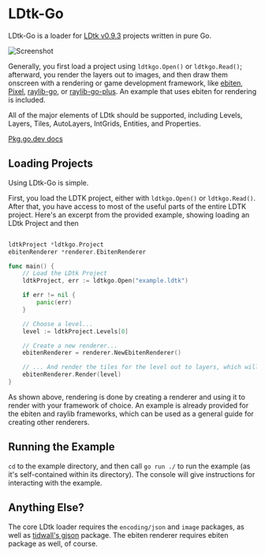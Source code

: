 # LDtk-Go

LDtk-Go is a loader for [LDtk v0.9.3](https://ldtk.io/) projects written in pure Go.

![Screenshot](https://i.imgur.com/fFDmCCw.png)

Generally, you first load a project using `ldtkgo.Open()` or `ldtkgo.Read()`; afterward, you render the layers out to images, and then draw them onscreen with a rendering or game development framework, like [ebiten](https://hajimehoshi.github.io/ebiten/), [Pixel](https://github.com/faiface/pixel), [raylib-go](https://github.com/gen2brain/raylib-go), or [raylib-go-plus](https://github.com/Lachee/raylib-goplus). An example that uses ebiten for rendering is included.

All of the major elements of LDtk should be supported, including Levels, Layers, Tiles, AutoLayers, IntGrids, Entities, and Properties.

[Pkg.go.dev docs](https://pkg.go.dev/github.com/solarlune/ldtkgo)

## Loading Projects

Using LDtk-Go is simple. 

First, you load the LDTK project, either with `ldtkgo.Open()` or `ldtkgo.Read()`. After that, you have access to most of the useful parts of the entire LDTK project. Here's an excerpt from the provided example, showing loading an LDtk Project and then 

```go

ldtkProject *ldtkgo.Project
ebitenRenderer *renderer.EbitenRenderer

func main() {
	// Load the LDtk Project
	ldtkProject, err := ldtkgo.Open("example.ldtk")

	if err != nil {
		panic(err)
	}

	// Choose a level...
	level := ldtkProject.Levels[0]

	// Create a new renderer...
	ebitenRenderer = renderer.NewEbitenRenderer()

	// ... And render the tiles for the level out to layers, which will be *ebiten.Images. We'll retrieve them to draw in a Draw() loop later.
	ebitenRenderer.Render(level)
}

```

As shown above, rendering is done by creating a renderer and using it to render with your framework of choice. An example is already provided for the ebiten and raylib frameworks, which can be used as a general guide for creating other renderers.

## Running the Example

`cd` to the example directory, and then call `go run ./` to run the example (as it's self-contained within its directory). The console will give instructions for interacting with the example.

## Anything Else?

The core LDtk loader requires the `encoding/json` and `image` packages, as well as [tidwall's gjson](https://github.com/tidwall/gjson) package. The ebiten renderer requires ebiten package as well, of course.
